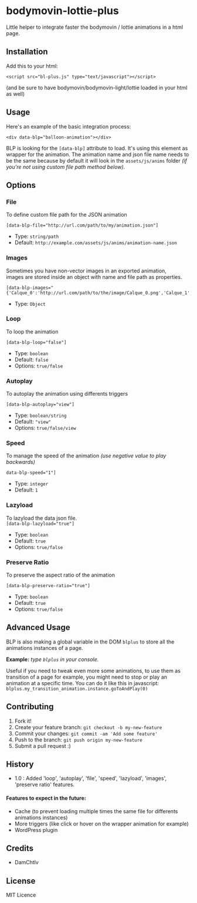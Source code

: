 # bodymovin-lottie-plus

Little helper to integrate faster the bodymovin / lottie animations in a html page.

## Installation
Add this to your html:

```
<script src="bl-plus.js" type="text/javascript"></script>
```

(and be sure to have bodymovin/bodymovin-light/lottie loaded in your html as well)
## Usage
Here's an example of the basic integration process:

```
<div data-blp="balloon-animation"></div>
```

BLP is looking for the `[data-blp]` attribute to load. 
It's using this element as wrapper for the animation.
The animation name and json file name needs to be the same because
by default it will look in the `assets/js/anims` folder
*(if you're not using custom file path method below).*

## Options

### **File**
To define custom file path for the JSON animation  
```
[data-blp-file="http://url.com/path/to/my/animation.json"]
```
- Type: `string/path`
- Default: `http://example.com/assets/js/anims/animation-name.json`

### **Images**
Sometimes you have non-vector images in an exported animation,  
images are stored inside an object with name and file path as properties.  
```
[data-blp-images="{'Calque_0':'http://url.com/path/to/the/image/Calque_0.png','Calque_1':'http://url.com/path/to/the/image/Calque_1.png'}"]
```
- Type: `Object`

### **Loop**
To loop the animation  
```
[data-blp-loop="false"]
```
- Type: `boolean`
- Default: `false`  
- Options: `true/false`  

### **Autoplay**  
To autoplay the animation using differents triggers  
```
[data-blp-autoplay="view"]
```
- Type: `boolean/string`
- Default: `"view"`
- Options: `true/false/view`  

### **Speed**  
To manage the speed of the animation *(use negative value to play backwards)*  
```
data-blp-speed="1"]
```
- Type: `integer`
- Default: `1`

### **Lazyload**
To lazyload the data json file.  
`[data-blp-lazyload="true"]`
- Type: `boolean`
- Default: `true`  
- Options: `true/false` 

### **Preserve Ratio**
To preserve the aspect ratio of the animation  
```
[data-blp-preserve-ratio="true"]
```
- Type: `boolean`
- Default: `true`  
- Options: `true/false` 

## Advanced Usage
BLP is also making a global variable in the DOM `blplus` to store all the animations instances of a page.  

**Example:** *type `blplus` in your console.*  

Useful if you need to tweak even more some animations, to use them as transition of a page for example, you might need to stop or play an animation at a specific time.
You can do it like this in javascript:  
`blplus.my_transition_animation.instance.goToAndPlay(0)`

## Contributing
1. Fork it!
2. Create your feature branch: `git checkout -b my-new-feature`
3. Commit your changes: `git commit -am 'Add some feature'`
4. Push to the branch: `git push origin my-new-feature`
5. Submit a pull request :)
## History
- 1.0 : Added 'loop', 'autoplay', 'file', 'speed', 'lazyload', 'images', 'preserve ratio' features.
#### Features to expect in the future:
- Cache (to prevent loading multiple times the same file for differents animations instances)
- More triggers (like click or hover on the wrapper animation for example)
- WordPress plugin
## Credits
- DamChtlv
## License
MIT Licence